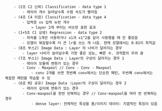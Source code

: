 
        - (2조 C2 신뢰) Classification - data type 1
            - 레이어 개수 늘어날수록 수렴 속도가 빨라짐
        - (4조 C4 이끔) Classification - data type 4
            - 입력층 vs 입력 뉴런 개수 
                → layer 2개 부터는 비슷한 표현 효과  
        - (1+5조 C1 상생) Regression - data type 2
            - 피처를 1개만 사용하거나 x1과 x1^2을 같이 사용했을 때 안 좋았음
            - 모델이 복잡할수록 더 큰 lr을 쓰는 게 나음. 현재 모델에서는 0.01이 최적값
        - (8조 부스2) Image Data : Layer 의 너비가 달라지는 경우
            - layer 너비가 늘어날수록 가장 좋은 성능, 빠른 수. 과적합의 우려 큼
        - (7조 부스1) Image Data : Layer의 구성이 달라지는 경우 1
            - 레이어 모듈에 변화가 있는 경우
            - Conv - Maxpool // Conv - Conv - Maxpool
                - conv 2개를 쓰면 첫번째 conv에서는 단순한 패턴, 두번째 conv에서는 복잡한 패턴을 학습할 수 있
        - (6조 M2 공유) Image Data :Layer의 구성이 달라지는 경우 2
            - 레이어 깊이에 변화가 있는 경우
            - Conv-maxpool을 한번 반복하는 경우 // Conv-maxpool을 여러 번 반복하는 경우
                - dense layer: 전체적인 특성을 봄/이미지 데이터: 지엽적인 특징이 있음
